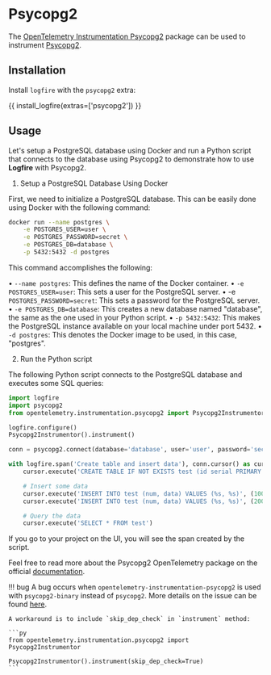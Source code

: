 # Psycopg2

The [OpenTelemetry Instrumentation Psycopg2][opentelemetry-psycopg2] package can be used to instrument [Psycopg2][psycopg2].

## Installation

Install `logfire` with the `psycopg2` extra:

{{ install_logfire(extras=['psycopg2']) }}

## Usage

Let's setup a PostgreSQL database using Docker and run a Python script that connects to the database using Psycopg2 to
demonstrate how to use **Logfire** with Psycopg2.

1. Setup a PostgreSQL Database Using Docker

First, we need to initialize a PostgreSQL database. This can be easily done using Docker with the following command:

```bash
docker run --name postgres \
    -e POSTGRES_USER=user \
    -e POSTGRES_PASSWORD=secret \
    -e POSTGRES_DB=database \
    -p 5432:5432 -d postgres
```

This command accomplishes the following:

• `--name postgres`: This defines the name of the Docker container.
• `-e POSTGRES_USER=user`: This sets a user for the PostgreSQL server.
• -e `POSTGRES_PASSWORD=secret`: This sets a password for the PostgreSQL server.
• `-e POSTGRES_DB=database`: This creates a new database named "database", the same as the one used in your Python script.
• `-p 5432:5432`: This makes the PostgreSQL instance available on your local machine under port 5432.
• `-d postgres`: This denotes the Docker image to be used, in this case, "postgres".

2. Run the Python script

The following Python script connects to the PostgreSQL database and executes some SQL queries:

```py
import logfire
import psycopg2
from opentelemetry.instrumentation.psycopg2 import Psycopg2Instrumentor

logfire.configure()
Psycopg2Instrumentor().instrument()

conn = psycopg2.connect(database='database', user='user', password='secret', host='0.0.0.0', port='5433')

with logfire.span('Create table and insert data'), conn.cursor() as cursor:
    cursor.execute('CREATE TABLE IF NOT EXISTS test (id serial PRIMARY KEY, num integer, data varchar);')

    # Insert some data
    cursor.execute('INSERT INTO test (num, data) VALUES (%s, %s)', (100, 'abc'))
    cursor.execute('INSERT INTO test (num, data) VALUES (%s, %s)', (200, 'def'))

    # Query the data
    cursor.execute('SELECT * FROM test')
```

If you go to your project on the UI, you will see the span created by the script.

Feel free to read more about the Psycopg2 OpenTelemetry package on the official [documentation][opentelemetry-psycopg2].

!!! bug
    A bug occurs when `opentelemetry-instrumentation-psycopg2` is used with `psycopg2-binary` instead of `psycopg2`.
    More details on the issue can be found [here][psycopg2-binary-issue].

    A workaround is to include `skip_dep_check` in `instrument` method:

    ```py
    from opentelemetry.instrumentation.psycopg2 import Psycopg2Instrumentor

    Psycopg2Instrumentor().instrument(skip_dep_check=True)
    ```

[opentelemetry-psycopg2]: https://opentelemetry-python-contrib.readthedocs.io/en/latest/instrumentation/psycopg2/psycopg2.html
[psycopg2]: https://www.psycopg.org/
[psycopg2-binary-issue]: https://github.com/open-telemetry/opentelemetry-python-contrib/issues/610
